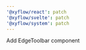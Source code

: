 ```yaml
---
'@xyflow/react': patch
'@xyflow/svelte': patch
'@xyflow/system': patch
---
```


Add EdgeToolbar component
